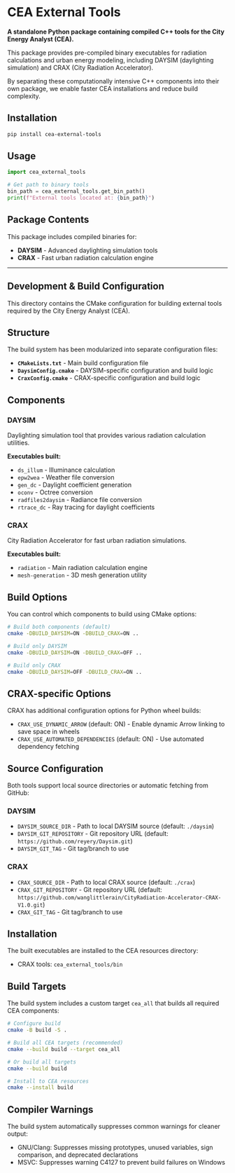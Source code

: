 # CEA External Tools

**A standalone Python package containing compiled C++ tools for the City Energy Analyst (CEA).**

This package provides pre-compiled binary executables for radiation calculations and urban energy modeling, including DAYSIM (daylighting simulation) and CRAX (City Radiation Accelerator). 

By separating these computationally intensive C++ components into their own package, we enable faster CEA installations and reduce build complexity.

## Installation

```bash
pip install cea-external-tools
```

## Usage

```python
import cea_external_tools

# Get path to binary tools
bin_path = cea_external_tools.get_bin_path()
print(f"External tools located at: {bin_path}")
```

## Package Contents

This package includes compiled binaries for:
- **DAYSIM** - Advanced daylighting simulation tools
- **CRAX** - Fast urban radiation calculation engine

---

## Development & Build Configuration

This directory contains the CMake configuration for building external tools required by the City Energy Analyst (CEA).

## Structure

The build system has been modularized into separate configuration files:

- **`CMakeLists.txt`** - Main build configuration file
- **`DaysimConfig.cmake`** - DAYSIM-specific configuration and build logic  
- **`CraxConfig.cmake`** - CRAX-specific configuration and build logic

## Components

### DAYSIM
Daylighting simulation tool that provides various radiation calculation utilities.

**Executables built:**
- `ds_illum` - Illuminance calculation
- `epw2wea` - Weather file conversion  
- `gen_dc` - Daylight coefficient generation
- `oconv` - Octree conversion
- `radfiles2daysim` - Radiance file conversion
- `rtrace_dc` - Ray tracing for daylight coefficients

### CRAX
City Radiation Accelerator for fast urban radiation simulations.

**Executables built:**
- `radiation` - Main radiation calculation engine
- `mesh-generation` - 3D mesh generation utility

## Build Options

You can control which components to build using CMake options:

```bash
# Build both components (default)
cmake -DBUILD_DAYSIM=ON -DBUILD_CRAX=ON ..

# Build only DAYSIM
cmake -DBUILD_DAYSIM=ON -DBUILD_CRAX=OFF ..

# Build only CRAX  
cmake -DBUILD_DAYSIM=OFF -DBUILD_CRAX=ON ..
```

## CRAX-specific Options

CRAX has additional configuration options for Python wheel builds:

- `CRAX_USE_DYNAMIC_ARROW` (default: ON) - Enable dynamic Arrow linking to save space in wheels
- `CRAX_USE_AUTOMATED_DEPENDENCIES` (default: ON) - Use automated dependency fetching

## Source Configuration

Both tools support local source directories or automatic fetching from GitHub:

### DAYSIM
- `DAYSIM_SOURCE_DIR` - Path to local DAYSIM source (default: `./daysim`)
- `DAYSIM_GIT_REPOSITORY` - Git repository URL (default: `https://github.com/reyery/Daysim.git`)
- `DAYSIM_GIT_TAG` - Git tag/branch to use

### CRAX
- `CRAX_SOURCE_DIR` - Path to local CRAX source (default: `./crax`)
- `CRAX_GIT_REPOSITORY` - Git repository URL (default: `https://github.com/wanglittlerain/CityRadiation-Accelerator-CRAX-V1.0.git`)
- `CRAX_GIT_TAG` - Git tag/branch to use

## Installation

The built executables are installed to the CEA resources directory:
- CRAX tools: `cea_external_tools/bin`

## Build Targets

The build system includes a custom target `cea_all` that builds all required CEA components:

```bash
# Configure build
cmake -B build -S .

# Build all CEA targets (recommended)
cmake --build build --target cea_all

# Or build all targets
cmake --build build

# Install to CEA resources
cmake --install build
```

## Compiler Warnings

The build system automatically suppresses common warnings for cleaner output:
- GNU/Clang: Suppresses missing prototypes, unused variables, sign comparison, and deprecated declarations
- MSVC: Suppresses warning C4127 to prevent build failures on Windows
